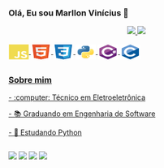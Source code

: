 ### Olá, Eu sou Marllon Vinícius 👋

<div align="center">
<a href="https://github.com/PedroHenriqueFerreira">
<img height="150em" src="https://github-readme-stats.vercel.app/api/top-langs/?username=MarllonVinicius0&layout=compact&langs_count=7&theme=dark"/>
<img height="150em" src="https://github-readme-stats.vercel.app/api?username=MarllonVinicius0&show_icons=true&theme=dark&include_all_commits=true&count_private=true"/>
</div>
<div style="display: inline_block"><br>
  <img align="center" alt="Rafa-Js" height="30" width="40" src="https://raw.githubusercontent.com/devicons/devicon/master/icons/javascript/javascript-plain.svg">
  <img align="center" alt="Rafa-HTML" height="30" width="40" src="https://raw.githubusercontent.com/devicons/devicon/master/icons/html5/html5-original.svg">
  <img align="center" alt="Rafa-CSS" height="30" width="40" src="https://raw.githubusercontent.com/devicons/devicon/master/icons/css3/css3-original.svg">
  <img align="center" alt="Rafa-Python" height="30" width="40" src="https://raw.githubusercontent.com/devicons/devicon/master/icons/python/python-original.svg">
  <img align="center" alt="Rafa-Csharp" height="30" width="40" src="https://raw.githubusercontent.com/devicons/devicon/master/icons/csharp/csharp-original.svg">
  <img align="center" alt="Rafa-C" height="30" width="40" src="https://raw.githubusercontent.com/devicons/devicon/master/icons/c/c-original.svg" >          
</div>

##

### Sobre mim
<div style="display: inline_block"  >
<p> - :computer: Técnico em Eletroeletrônica</p>
<p>- 📚 Graduando em Engenharia de Software 
<p> - 🌱 Estudando Python 

</div>


##
 
<div> 
  <a href="https://www.youtube.com/channel/UCNRSqGEdJzZqNGZj5mZ_cFw" target="_blank"><img src="https://img.shields.io/badge/YouTube-FF0000?style=for-the-badge&logo=youtube&logoColor=white" target="_blank"></a>
  <a href="https://instagram.com/marllonviny" target="_blank"><img src="https://img.shields.io/badge/-Instagram-%23E4405F?style=for-the-badge&logo=instagram&logoColor=white" target="_blank"></a>
  <a href = "marllonvinicius@alu.ufc.br"><img src="https://img.shields.io/badge/-Gmail-%23333?style=for-the-badge&logo=gmail&logoColor=white" target="_blank"></a>
  <a href="https://www.linkedin.com/in/marllon-vinícius-de-sousa-pinheiro-240588191/" target="_blank"><img src="https://img.shields.io/badge/-LinkedIn-%230077B5?style=for-the-badge&logo=linkedin&logoColor=white" target="_blank"></a> 
